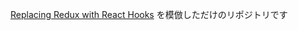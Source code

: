 [Replacing Redux with React Hooks](https://medium.com/octopus-labs-london/replacing-redux-with-react-hooks-and-context-part-1-11b72ffdb533)
を模倣しただけのリポジトリです
